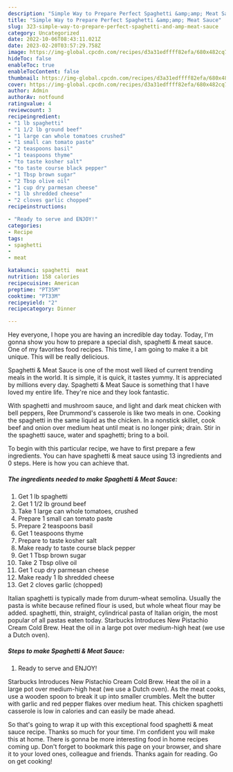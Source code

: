 ```yaml
---
description: "Simple Way to Prepare Perfect Spaghetti &amp;amp; Meat Sauce"
title: "Simple Way to Prepare Perfect Spaghetti &amp;amp; Meat Sauce"
slug: 323-simple-way-to-prepare-perfect-spaghetti-and-amp-meat-sauce
category: Uncategorized
date: 2022-10-06T08:43:11.021Z
date: 2023-02-20T03:57:29.758Z
image: https://img-global.cpcdn.com/recipes/d3a31edffff82efa/680x482cq70/spaghetti-meat-sauce-recipe-main-photo.jpg
hideToc: false
enableToc: true
enableTocContent: false
thumbnail: https://img-global.cpcdn.com/recipes/d3a31edffff82efa/680x482cq70/spaghetti-meat-sauce-recipe-main-photo.jpg
cover: https://img-global.cpcdn.com/recipes/d3a31edffff82efa/680x482cq70/spaghetti-meat-sauce-recipe-main-photo.jpg
author: Admin
authorAv: notfound
ratingvalue: 4
reviewcount: 3
recipeingredient:
- "1 lb spaghetti"
- "1 1/2 lb ground beef"
- "1 large can whole tomatoes crushed"
- "1 small can tomato paste"
- "2 teaspoons basil"
- "1 teaspoons thyme"
- "to taste kosher salt"
- "to taste course black pepper"
- "1 Tbsp brown sugar"
- "2 Tbsp olive oil"
- "1 cup dry parmesan cheese"
- "1 lb shredded cheese"
- "2 cloves garlic chopped"
recipeinstructions:

- "Ready to serve and ENJOY!"
categories:
- Recipe
tags:
- spaghetti
- 
- meat

katakunci: spaghetti  meat 
nutrition: 158 calories
recipecuisine: American
preptime: "PT35M"
cooktime: "PT33M"
recipeyield: "2"
recipecategory: Dinner

---
```



Hey everyone, I hope you are having an incredible day today. Today, I'm gonna show you how to prepare a special dish, spaghetti &amp; meat sauce. One of my favorites food recipes. This time, I am going to make it a bit unique. This will be really delicious.

Spaghetti &amp; Meat Sauce is one of the most well liked of current trending meals in the world. It is simple, it is quick, it tastes yummy. It is appreciated by millions every day. Spaghetti &amp; Meat Sauce is something that I have loved my entire life. They're nice and they look fantastic.

With spaghetti and mushroom sauce, and light and dark meat chicken with bell peppers, Ree Drummond&#39;s casserole is like two meals in one. Cooking the spaghetti in the same liquid as the chicken. In a nonstick skillet, cook beef and onion over medium heat until meat is no longer pink; drain. Stir in the spaghetti sauce, water and spaghetti; bring to a boil.


To begin with this particular recipe, we have to first prepare a few ingredients. You can have spaghetti &amp; meat sauce using 13 ingredients and 0 steps. Here is how you can achieve that.

<!--inarticleads1-->

##### The ingredients needed to make Spaghetti &amp; Meat Sauce:

1. Get 1 lb spaghetti
1. Get 1 1/2 lb ground beef
1. Take 1 large can whole tomatoes, crushed
1. Prepare 1 small can tomato paste
1. Prepare 2 teaspoons basil
1. Get 1 teaspoons thyme
1. Prepare to taste kosher salt
1. Make ready to taste course black pepper
1. Get 1 Tbsp brown sugar
1. Take 2 Tbsp olive oil
1. Get 1 cup dry parmesan cheese
1. Make ready 1 lb shredded cheese
1. Get 2 cloves garlic (chopped)


Italian spaghetti is typically made from durum-wheat semolina. Usually the pasta is white because refined flour is used, but whole wheat flour may be added. spaghetti, thin, straight, cylindrical pasta of Italian origin, the most popular of all pastas eaten today. Starbucks Introduces New Pistachio Cream Cold Brew. Heat the oil in a large pot over medium-high heat (we use a Dutch oven). 

<!--inarticleads2-->

##### Steps to make Spaghetti &amp; Meat Sauce:


1. Ready to serve and ENJOY!

Starbucks Introduces New Pistachio Cream Cold Brew. Heat the oil in a large pot over medium-high heat (we use a Dutch oven). As the meat cooks, use a wooden spoon to break it up into smaller crumbles. Melt the butter with garlic and red pepper flakes over medium heat. This chicken spaghetti casserole is low in calories and can easily be made ahead. 

So that's going to wrap it up with this exceptional food spaghetti &amp; meat sauce recipe. Thanks so much for your time. I'm confident you will make this at home. There is gonna be more interesting food in home recipes coming up. Don't forget to bookmark this page on your browser, and share it to your loved ones, colleague and friends. Thanks again for reading. Go on get cooking!
